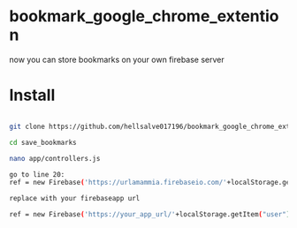 # bookmark_google_chrome_extention
now you can store bookmarks on your own firebase server

# Install
```sh

git clone https://github.com/hellsalve017196/bookmark_google_chrome_extention/ save_bookmarks

cd save_bookmarks

nano app/controllers.js

go to line 20:
ref = new Firebase('https://urlamammia.firebaseio.com/'+localStorage.getItem("user"));

replace with your firebaseapp url

ref = new Firebase('https://your_app_url/'+localStorage.getItem("user"));

```
